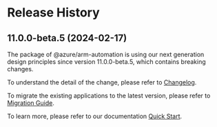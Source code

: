 # Release History
    
## 11.0.0-beta.5 (2024-02-17)

The package of @azure/arm-automation is using our next generation design principles since version 11.0.0-beta.5, which contains breaking changes.

To understand the detail of the change, please refer to [Changelog](https://aka.ms/js-track2-changelog).

To migrate the existing applications to the latest version, please refer to [Migration Guide](https://aka.ms/js-track2-migration-guide).

To learn more, please refer to our documentation [Quick Start](https://aka.ms/js-track2-quickstart).
